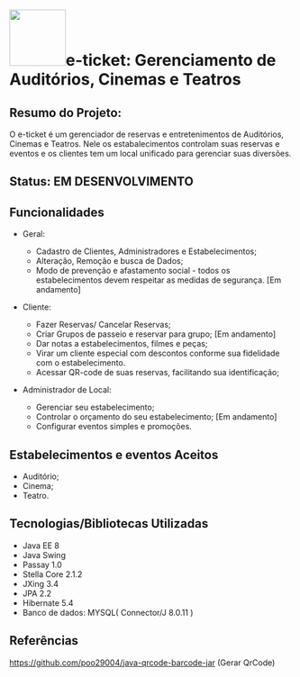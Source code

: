 # <img src= "https://user-images.githubusercontent.com/58193125/95666608-a2595a80-0b31-11eb-88bb-8f280743082d.png" heigth="150" width = "100">e-ticket: Gerenciamento de Auditórios, Cinemas e Teatros

## Resumo do Projeto:
O e-ticket é um gerenciador de reservas e entretenimentos de Auditórios, Cinemas e Teatros. Nele os estabalecimentos controlam suas reservas e eventos e os clientes tem um local unificado para gerenciar suas diversões.

## Status: EM DESENVOLVIMENTO

## Funcionalidades
- Geral:
  - Cadastro de Clientes, Administradores e Estabelecimentos;
  - Alteração, Remoção e busca de Dados;
  - Modo de prevenção e afastamento social - todos os estabelecimentos devem respeitar as medidas de segurança. [Em andamento] 

- Cliente:
  - Fazer Reservas/ Cancelar Reservas;
  - Criar Grupos de passeio e reservar para grupo; [Em andamento]
  - Dar notas a estabelecimentos, filmes e peças;
  - Virar um cliente especial com descontos conforme sua fidelidade com o estabelecimento.
  - Acessar QR-code de suas reservas, facilitando sua identificação;
  
- Administrador de Local:
  - Gerenciar seu estabelecimento;
  - Controlar o orçamento do seu estabelecimento; [Em andamento]
  - Configurar eventos simples e promoções.
  
## Estabelecimentos e eventos Aceitos
- Auditório;
- Cinema;
- Teatro.

## Tecnologias/Bibliotecas Utilizadas
- Java EE 8
- Java Swing
- Passay 1.0
- Stella Core 2.1.2
- JXing 3.4
- JPA 2.2
- Hibernate 5.4
- Banco de dados: MYSQL( Connector/J 8.0.11 )

## Referências
https://github.com/poo29004/java-qrcode-barcode-jar (Gerar QrCode)
